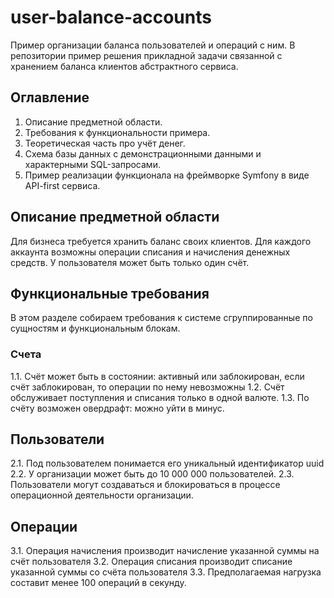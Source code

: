 # user-balance-accounts
Пример организации баланса пользователей и операций с ним. В репозитории пример решения прикладной задачи связанной с хранением баланса клиентов абстрактного сервиса. 

## Оглавление
1. Описание предметной области.
2. Требования к функциональности примера.  
3. Теоретическая часть про учёт денег.
4. Схема базы данных с демонстрационными данными и характерными SQL-запросами.
5. Пример реализации функционала на фреймворке Symfony в виде API-first сервиса.
   
## Описание предметной области
Для бизнеса требуется хранить баланс своих клиентов. Для каждого аккаунта возможны операции списания и начисления денежных средств. У пользователя может быть только один счёт.

## Функциональные требования
В этом разделе собираем требования к системе сгруппированные по сущностям и функциональным блокам.

### Счета
1.1. Счёт может быть в состоянии: активный или заблокирован, если счёт заблокирован, то операции по нему невозможны
1.2. Счёт обслуживает поступления и списания только в одной валюте.
1.3. По счёту возможен овердрафт: можно уйти в минус.

## Пользователи
2.1. Под пользователем понимается его уникальный идентификатор uuid 
2.2. У организации может быть до 10 000 000 пользователей.
2.3. Пользователи могут создаваться и блокироваться в процессе операционной деятельности организации.

## Операции
3.1. Операция начисления производит начисление указанной суммы на счёт пользователя
3.2. Операция списания производит списание указанной суммы со счёта пользователя
3.3. Предполагаемая нагрузка составит менее 100 операций в секунду.

